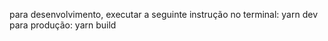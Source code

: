 para desenvolvimento, executar a seguinte instrução no terminal: yarn dev
para produção: yarn build 